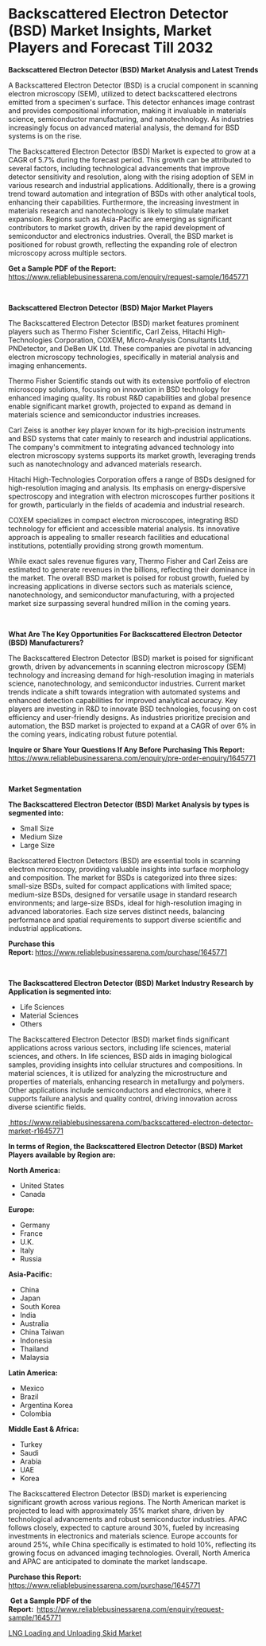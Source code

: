 <p><h1>Backscattered Electron Detector (BSD) Market Insights, Market Players and Forecast Till 2032</h1></p><p><strong>Backscattered Electron Detector (BSD) Market Analysis and Latest Trends</strong></p>
<p><p>A Backscattered Electron Detector (BSD) is a crucial component in scanning electron microscopy (SEM), utilized to detect backscattered electrons emitted from a specimen's surface. This detector enhances image contrast and provides compositional information, making it invaluable in materials science, semiconductor manufacturing, and nanotechnology. As industries increasingly focus on advanced material analysis, the demand for BSD systems is on the rise.</p><p>The Backscattered Electron Detector (BSD) Market is expected to grow at a CAGR of 5.7% during the forecast period. This growth can be attributed to several factors, including technological advancements that improve detector sensitivity and resolution, along with the rising adoption of SEM in various research and industrial applications. Additionally, there is a growing trend toward automation and integration of BSDs with other analytical tools, enhancing their capabilities. Furthermore, the increasing investment in materials research and nanotechnology is likely to stimulate market expansion. Regions such as Asia-Pacific are emerging as significant contributors to market growth, driven by the rapid development of semiconductor and electronics industries. Overall, the BSD market is positioned for robust growth, reflecting the expanding role of electron microscopy across multiple sectors.</p></p>
<p><strong>Get a Sample PDF of the Report:&nbsp;</strong> <a href="https://www.reliablebusinessarena.com/enquiry/request-sample/1645771?utm_campaign=3118&utm_medium=2&utm_source=Github&utm_content=ia&utm_term=29032025&utm_id=backscattered-electron-detector-bsd">https://www.reliablebusinessarena.com/enquiry/request-sample/1645771</a></p>
<p>&nbsp;</p>
<p><strong>Backscattered Electron Detector (BSD) Major Market Players</strong></p>
<p><p>The Backscattered Electron Detector (BSD) market features prominent players such as Thermo Fisher Scientific, Carl Zeiss, Hitachi High-Technologies Corporation, COXEM, Micro-Analysis Consultants Ltd, PNDetector, and DeBen UK Ltd. These companies are pivotal in advancing electron microscopy technologies, specifically in material analysis and imaging enhancements.</p><p>Thermo Fisher Scientific stands out with its extensive portfolio of electron microscopy solutions, focusing on innovation in BSD technology for enhanced imaging quality. Its robust R&D capabilities and global presence enable significant market growth, projected to expand as demand in materials science and semiconductor industries increases.</p><p>Carl Zeiss is another key player known for its high-precision instruments and BSD systems that cater mainly to research and industrial applications. The company's commitment to integrating advanced technology into electron microscopy systems supports its market growth, leveraging trends such as nanotechnology and advanced materials research.</p><p>Hitachi High-Technologies Corporation offers a range of BSDs designed for high-resolution imaging and analysis. Its emphasis on energy-dispersive spectroscopy and integration with electron microscopes further positions it for growth, particularly in the fields of academia and industrial research.</p><p>COXEM specializes in compact electron microscopes, integrating BSD technology for efficient and accessible material analysis. Its innovative approach is appealing to smaller research facilities and educational institutions, potentially providing strong growth momentum.</p><p>While exact sales revenue figures vary, Thermo Fisher and Carl Zeiss are estimated to generate revenues in the billions, reflecting their dominance in the market. The overall BSD market is poised for robust growth, fueled by increasing applications in diverse sectors such as materials science, nanotechnology, and semiconductor manufacturing, with a projected market size surpassing several hundred million in the coming years.</p></p>
<p>&nbsp;</p>
<p><strong>What Are The Key Opportunities For Backscattered Electron Detector (BSD) Manufacturers?</strong></p>
<p><p>The Backscattered Electron Detector (BSD) market is poised for significant growth, driven by advancements in scanning electron microscopy (SEM) technology and increasing demand for high-resolution imaging in materials science, nanotechnology, and semiconductor industries. Current market trends indicate a shift towards integration with automated systems and enhanced detection capabilities for improved analytical accuracy. Key players are investing in R&D to innovate BSD technologies, focusing on cost efficiency and user-friendly designs. As industries prioritize precision and automation, the BSD market is projected to expand at a CAGR of over 6% in the coming years, indicating robust future potential.</p></p>
<p><strong>Inquire or Share Your Questions If Any Before Purchasing This Report:</strong> <a href="https://www.reliablebusinessarena.com/enquiry/pre-order-enquiry/1645771?utm_campaign=3118&utm_medium=2&utm_source=Github&utm_content=ia&utm_term=29032025&utm_id=backscattered-electron-detector-bsd">https://www.reliablebusinessarena.com/enquiry/pre-order-enquiry/1645771</a></p>
<p>&nbsp;</p>
<p><strong>Market Segmentation</strong></p>
<p><strong>The Backscattered Electron Detector (BSD) Market Analysis by types is segmented into:</strong></p>
<p><ul><li>Small Size</li><li>Medium Size</li><li>Large Size</li></ul></p>
<p><p>Backscattered Electron Detectors (BSD) are essential tools in scanning electron microscopy, providing valuable insights into surface morphology and composition. The market for BSDs is categorized into three sizes: small-size BSDs, suited for compact applications with limited space; medium-size BSDs, designed for versatile usage in standard research environments; and large-size BSDs, ideal for high-resolution imaging in advanced laboratories. Each size serves distinct needs, balancing performance and spatial requirements to support diverse scientific and industrial applications.</p></p>
<p><strong>Purchase this Report:&nbsp;</strong><a href="https://www.reliablebusinessarena.com/purchase/1645771?utm_campaign=3118&utm_medium=2&utm_source=Github&utm_content=ia&utm_term=29032025&utm_id=backscattered-electron-detector-bsd">https://www.reliablebusinessarena.com/purchase/1645771</a></p>
<p>&nbsp;</p>
<p><strong>The Backscattered Electron Detector (BSD) Market Industry Research by Application is segmented into:</strong></p>
<p><ul><li>Life Sciences</li><li>Material Sciences</li><li>Others</li></ul></p>
<p><p>The Backscattered Electron Detector (BSD) market finds significant applications across various sectors, including life sciences, material sciences, and others. In life sciences, BSD aids in imaging biological samples, providing insights into cellular structures and compositions. In material sciences, it is utilized for analyzing the microstructure and properties of materials, enhancing research in metallurgy and polymers. Other applications include semiconductors and electronics, where it supports failure analysis and quality control, driving innovation across diverse scientific fields.</p></p>
<p><a href="https://www.reliablebusinessarena.com/backscattered-electron-detector-market-r1645771?utm_campaign=3118&utm_medium=2&utm_source=Github&utm_content=ia&utm_term=29032025&utm_id=backscattered-electron-detector-bsd">&nbsp;https://www.reliablebusinessarena.com/backscattered-electron-detector-market-r1645771</a></p>
<p><strong>In terms of Region, the Backscattered Electron Detector (BSD) Market Players available by Region are:</strong></p>
<p>
    <p> <strong> North America: </strong>
        <ul>
            <li>United States</li>
            <li>Canada</li>
        </ul>
        </p> 
    <p> <strong> Europe: </strong>
        <ul>
            <li>Germany</li>
            <li>France</li>
            <li>U.K.</li>
            <li>Italy</li>
            <li>Russia</li>
        </ul>
        </p> 
    <p> <strong> Asia-Pacific: </strong>
        <ul>
            <li>China</li>
            <li>Japan</li>
            <li>South Korea</li>
            <li>India</li>
            <li>Australia</li>
            <li>China Taiwan</li>
            <li>Indonesia</li>
            <li>Thailand</li>
            <li>Malaysia</li>
        </ul>
        </p> 
    <p> <strong> Latin America: </strong>
        <ul>
            <li>Mexico</li>
            <li>Brazil</li>
            <li>Argentina Korea</li>
            <li>Colombia</li>
        </ul>
        </p> 
    <p> <strong> Middle East & Africa: </strong>
        <ul>
            <li>Turkey</li>
            <li>Saudi</li>
            <li>Arabia</li>
            <li>UAE</li>
            <li>Korea</li>
        </ul>
    </p>
    </p>
<p><p>The Backscattered Electron Detector (BSD) market is experiencing significant growth across various regions. The North American market is projected to lead with approximately 35% market share, driven by technological advancements and robust semiconductor industries. APAC follows closely, expected to capture around 30%, fueled by increasing investments in electronics and materials science. Europe accounts for around 25%, while China specifically is estimated to hold 10%, reflecting its growing focus on advanced imaging technologies. Overall, North America and APAC are anticipated to dominate the market landscape.</p></p>
<p><strong>Purchase this Report: </strong><a href="https://www.reliablebusinessarena.com/purchase/1645771?utm_campaign=3118&utm_medium=2&utm_source=Github&utm_content=ia&utm_term=29032025&utm_id=backscattered-electron-detector-bsd">https://www.reliablebusinessarena.com/purchase/1645771</a></p>
<p>&nbsp;<strong>Get a Sample PDF of the Report:&nbsp;&nbsp;</strong><a href="https://www.reliablebusinessarena.com/enquiry/request-sample/1645771?utm_campaign=3118&utm_medium=2&utm_source=Github&utm_content=ia&utm_term=29032025&utm_id=backscattered-electron-detector-bsd">https://www.reliablebusinessarena.com/enquiry/request-sample/1645771</a></p>
<p><strong></strong></p>
<p><p><a href="https://github.com/felishtimoti/Market-Research-Report-List-1/blob/main/lng-loading-and-unloading-skid-market.md?utm_campaign=3118&utm_medium=2&utm_source=Github&utm_content=ia&utm_term=29032025&utm_id=backscattered-electron-detector-bsd">LNG Loading and Unloading Skid Market</a></p></p>